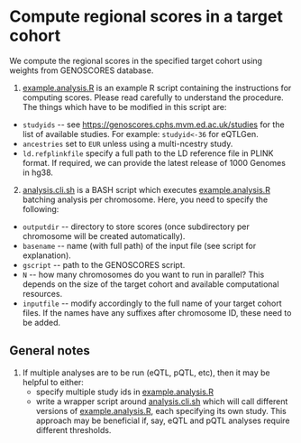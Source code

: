 # Compute regional scores in a target cohort

We compute the regional scores in the specified target cohort using weights from GENOSCORES database.

1. [example.analysis.R](example.analysis.R) is an example R script containing the instructions for computing scores. Please read carefully to understand the procedure. The things which have to be modified in this script are:
  - `studyids` -- see https://genoscores.cphs.mvm.ed.ac.uk/studies for the list of available studies. For example: `studyid<-36` for eQTLGen.
  - `ancestries` set to `EUR` unless using a multi-ncestry study. 
  - `ld.refplinkfile` specify a full path to the LD reference file in PLINK format. If required, we can provide the latest release of 1000 Genomes in hg38.
2. [analysis.cli.sh](analysis.cli.sh) is a BASH script which executes  [example.analysis.R](example.analysis.R) batching analysis per chromosome. Here, you need to specify the following:
  - `outputdir` -- directory to store scores (once subdirectory per chromosome will be created automatically).
  - `basename` -- name (with full path) of the input file (see script for explanation).
  - `gscript` -- path to the GENOSCORES script.
  - `N` -- how many chromosomes do you want to run in parallel? This depends on the size of the target cohort and available computational resources.
  - `inputfile` -- modify accordingly to the full name of your target cohort files. If the names have any suffixes after chromosome ID, these need to be added.
  
## General notes

1. If multiple analyses are to be run (eQTL, pQTL, etc), then it may be helpful to either:
   - specify multiple study ids in [example.analysis.R](example.analysis.R)
   - write a wrapper script around [analysis.cli.sh](analysis.cli.sh) which will call different versions of [example.analysis.R](example.analysis.R), each specifying its own study. This approach may be beneficial if, say, eQTL and pQTL analyses require different thresholds.
